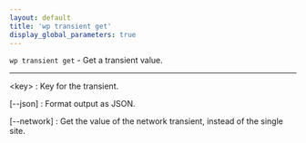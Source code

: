 ```yaml
---
layout: default
title: 'wp transient get'
display_global_parameters: true
---
```


`wp transient get` - Get a transient value.

<hr />

&lt;key&gt;
: Key for the transient.

[\--json]
: Format output as JSON.

[\--network]
: Get the value of the network transient, instead of the single site.



